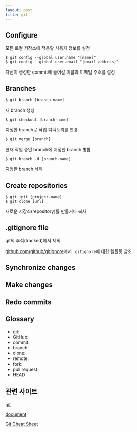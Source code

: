 ```yaml
---
layout: post
title: git
---
```


## Configure
모든 로컬 저장소에 적용할 사용자 정보를 설정
```
$ git config --global user.name "[name]"
$ git config --global user.email "[email address]"
```
자신이 생성한 commit에 들어갈 이름과 이메일 주소를 설정


## Branches
`$ git branch [branch-name]`

새 branch 생성

`$ git checkout [branch-name]`

지정한 branch로 작업 디렉토리를 변경

`$ git merge [branch]`

현재 작업 중인 branch에 지정한 branch 병합

`$ git branch -d [branch-name]`

지정한 branch 삭제


## Create repositories
```
$ git init [project-name]
$ git clone [url]
```
새로운 저장소(repository)를 만들거나 복사


## .gitignore file
git의 추적(tracked)에서 제외

[github.com/github/gitignore](https://github.com/github/gitignore)에서 `.gitignore`에 대한 템플릿 참조


## Synchronize changes

## Make changes

## Redo commits

## Glossary
- git:
- GitHub:
- commit:
- branch:
- clone:
- remote:
- fork:
- pull request:
- HEAD


## 관련 사이트
[git](https://www.git-scm.com/ "git homepage")

[document](https://www.git-scm.com/doc "git documentation")

[Git Cheat Sheet](https://training.github.com/downloads/ko/github-git-cheat-sheet/ "Git Cheat Sheet")
